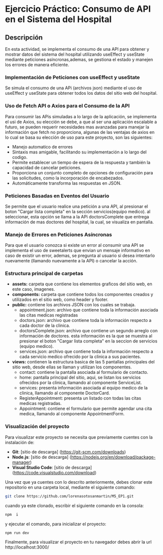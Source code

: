 # Ejercicio Práctico: Consumo de API en el Sistema del Hospital
## Descripción 
En esta actividad, se implementa el consumo de una API para obtener y mostrar datos del sistema del hospital utilizando useEffect y useState mediante peticiones asíncronas,ademas, se gestiona el estado y manejen los errores de manera eficiente.

### Implementación de Peticiones con useEffect y useState
Se simula el consumo de una APi (archivos json) mediante el uso de useEffect y useState para obtener todos los datos del sitio web del hospital.
### Uso de Fetch API o Axios para el Consumo de la API
Para consumir las APis simuladas a lo largo de la aplicación, se implementa el usi de Axios, su elección se debe, a que al ser una aplicación escalable a futuro, se pueden requerir necesidades mas avanzadas para manejar la información que fetch no proporciona, algunas de las ventajas de axios en lo cual se basa su elección de uso para este proyecto, son las siguientes:
 - Manejo automatico de errores
 - Sintaxis mas amigable, facilitando su implementación a lo largo del codigo.
 - Permite establecer un tiempo de espera de la respuesta y también la capacidad de cancelar peticiones.
 - Proporciona un conjunto completo de opciones de configuración para las solicitudes, como la incorporación de encabezados.
 - Automáticamente transforma las respuestas en JSON.
### Peticiones Basadas en Eventos del Usuario
Se permite que el usuario realice una petición a una API, al presionar el boton "Cargar lista completa" en la sección servicios(equipo medico). al seleccionar, esta opción se llama a la APi doctorsComplete que entrega información de mas doctores del hospital, la cual, se visualiza en pantalla.
### Manejo de Errores en Peticiones Asíncronas
Para que el usuario conozca si existe un error al consumir una API se implementa el uso de sweetalerts que envian un mensaje informativo en caso de existir un error, ademas, se pregunta al usuario si desea intentarlo nuevamente (llamando nuevamente a la API) o cancelar la acción.

### Estructura principal de carpetas
- **assets:** carpeta que contiene los elementos graficos del sitio web, en este caso, imagenes.
- **components:** carpeta que contiene todos los componentes creados y utilizados en el sitio web, como header y footer.
- **public:** contiene los archivos JSON con los cuales se trabaja.
  - appointment.json: archivo que contiene toda la información asociada las citas medicas registradas
  - doctors.json: archivo que contiene toda la información respecto a cada doctor de la clinica.
  - doctorsComplete.json: archivo que contiene un segundo arreglo con información de doctores. esta información es la que se muestra al presionar el boton "Cargar lista completa" en la seccion de servicios (equipo medico).
  - services.json: archivo que contiene toda la información respecto a cada servicio medico ofrecido por la clinica a sus pacientes.
- **views:** contienen la estructura basica de las 5 pantallas principales del sitio web, desde ellas se llaman y utilizan los componentes.
  - contact: contiene la pantalla asociada al formulario de contacto.
  - home: pantalla principal del sitio, aqui, se listan los servicios ofrecidos por la clinica, llamando al componente ServiceList.
  - services: presenta información asociada al equipo medico de la clinica, llamando al componente DoctorCard.
  - RegisterAppointment: presenta un listado con todas las citas medicas registradas.
  - Appointment: contiene el formulario que permite agendar una cita medica, llamando al componente AppointmentForm.
 
 ### Visualización del proyecto
Para visualizar este proyecto se necesita que previamente cuentes con la instalación de:
- **Git**: [sitio de descarga] (https://git-scm.com/downloads)
- **Node.js**: [sitio de descarga] (https://nodejs.org/en/download/package-manager)
- **Visual Studio Code**: [sitio de descarga] (https://code.visualstudio.com/download)
  
Una vez que ya cuentes con lo descrito anteriormente, debes clonar este repositorio en una carpeta local, mediante el siguiente comando:
```bash
git clone https://github.com/lorenasotosanmartin/M5_EP1.git
```
cuando ya este clonado, escribir el siguiente comando en la consola: 
```bash
npm  i
```
y ejecutar el comando, para inicializar el proyecto: 
```bash
npm run dev
```
Finalmente, para visualizar el proyecto en tu navegador debes abrir la url http://localhost:3000/ 
